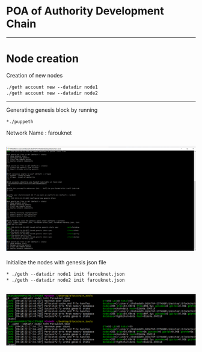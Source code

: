 # POA of Authority Development Chain 
---
# **Node creation**
Creation of new nodes 
```
./geth account new --datadir node1
./geth account new --datadir node2
```
----

Generating genesis block by running 
```
*./puppeth
```
Network Name : farouknet

## ![headline_photo](screenshots/Screenshots.jpg)

Initialize the nodes with genesis json file 
```
* ./geth --datadir node1 init farouknet.json 
* ./geth --datadir node2 init farouknet.json
```

## ![headline_photo](Screenshots/Screenshot1.jpg)

